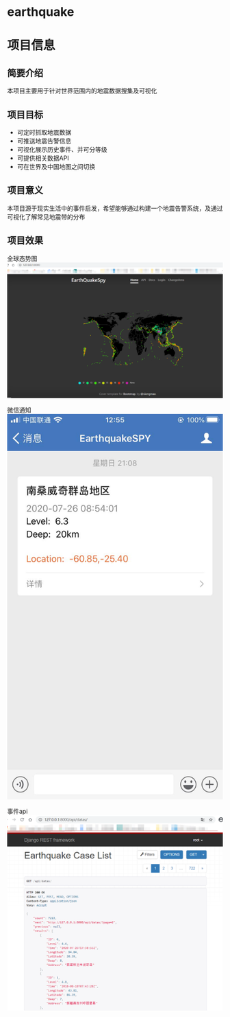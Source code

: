 # earthquake
# 项目信息

## 简要介绍

本项目主要用于针对世界范围内的地震数据搜集及可视化

## 项目目标

- 可定时抓取地震数据
- 可推送地震告警信息
- 可视化展示历史事件、并可分等级
- 可提供相关数据API
- 可在世界及中国地图之间切换

## 项目意义

本项目源于现实生活中的事件启发，希望能够通过构建一个地震告警系统，及通过可视化了解常见地震带的分布

## 项目效果
全球态势图
![全球态势图](media/%E5%85%A8%E7%90%83%E6%80%81%E5%8A%BF%E5%9B%BE.jpg)

微信通知
![微信通知](media/%E5%BE%AE%E4%BF%A1%E9%80%9A%E7%9F%A5.jpg)

事件api
![事件api](media/api%E6%95%B0%E6%8D%AE%E6%98%BE%E7%A4%BA.jpg)
